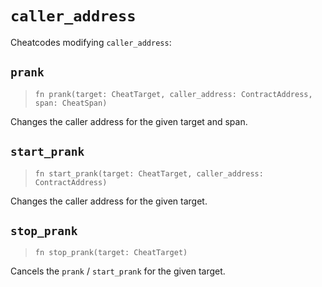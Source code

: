 # `caller_address`

Cheatcodes modifying `caller_address`:

## `prank`
> `fn prank(target: CheatTarget, caller_address: ContractAddress, span: CheatSpan)`

Changes the caller address for the given target and span.


## `start_prank`
> `fn start_prank(target: CheatTarget, caller_address: ContractAddress)`

Changes the caller address for the given target.

## `stop_prank`
> `fn stop_prank(target: CheatTarget)`

Cancels the `prank` / `start_prank` for the given target.
